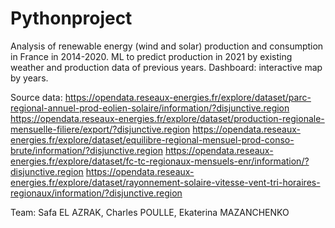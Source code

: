 # Pythonproject
Analysis of renewable energy (wind and solar) production and consumption in France in 2014-2020. 
ML to predict production in 2021 by existing weather and production data of previous years.
Dashboard: interactive map by years.

Source data:
https://opendata.reseaux-energies.fr/explore/dataset/parc-regional-annuel-prod-eolien-solaire/information/?disjunctive.region
https://opendata.reseaux-energies.fr/explore/dataset/production-regionale-mensuelle-filiere/export/?disjunctive.region
https://opendata.reseaux-energies.fr/explore/dataset/equilibre-regional-mensuel-prod-conso-brute/information/?disjunctive.region
https://opendata.reseaux-energies.fr/explore/dataset/fc-tc-regionaux-mensuels-enr/information/?disjunctive.region
https://opendata.reseaux-energies.fr/explore/dataset/rayonnement-solaire-vitesse-vent-tri-horaires-regionaux/information/?disjunctive.region

Team:
Safa EL AZRAK, 
Charles POULLE,
Ekaterina MAZANCHENKO
